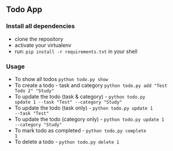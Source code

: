 ## Todo App

### Install all dependencies

- clone the repository
- activate your virtualenv
- run: <code>pip install -r requirements.txt</code> in your shell

### Usage

- To show all todos <code>python todo.py show</code>
- To create a todo - task and category <code>python todo.py add "Test Todo 2" "Study"</code>
- To update the todo (task & category) - <code>python todo.py update 1 --task "Test" --category "Study"</code>
- To update the todo (task only) - <code>python todo.py update 1 --task "Test"</code>
- To update the todo (category only) - <code>python todo.py update 1 --category "Study" </code>
- To mark todo as completed - <code>python todo.py complete 1</code>
- To delete a todo - <code>python todo.py delete 1 </code>
